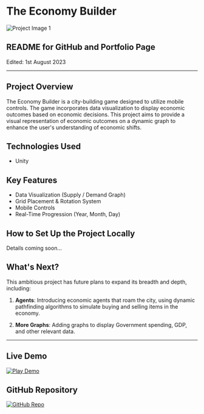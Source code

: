 # The Economy Builder

![Project Image 1](images/economyBuilder.PNG)

## README for GitHub and Portfolio Page
Edited: 1st August 2023

---

## Project Overview

The Economy Builder is a city-building game designed to utilize mobile controls. The game incorporates data visualization to display economic outcomes based on economic decisions. This project aims to provide a visual representation of economic outcomes on a dynamic graph to enhance the user's understanding of economic shifts.

## Technologies Used

- Unity

## Key Features

- Data Visualization (Supply / Demand Graph)
- Grid Placement & Rotation System
- Mobile Controls
- Real-Time Progression (Year, Month, Day)

## How to Set Up the Project Locally

Details coming soon...

## What's Next?

This ambitious project has future plans to expand its breadth and depth, including:

1. **Agents**: Introducing economic agents that roam the city, using dynamic pathfinding algorithms to simulate buying and selling items in the economy.

2. **More Graphs**: Adding graphs to display Government spending, GDP, and other relevant data.

---

## Live Demo

[![Play Demo](https://img.icons8.com/fluent/48/000000/play.png)](https://liamwaters2002.itch.io/economy-builder-build-your-knowledge-of-economics)

## GitHub Repository

[![GitHub Repo](https://img.icons8.com/color/48/000000/github.png)](https://github.com/LiamWaters2002/FinalYearProject)
